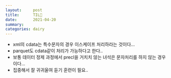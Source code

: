 ```yaml
---
layout:     post
title:      TIL🧙
date:       2021-04-20
summary:    
categories: dairy
---
```

- xml의 cdata는 특수문자의 경우 이스케이프 처리하라는 것이다...
- parquet도 cdata같이 처리가 가능하다고 한다..
- 보통 데이터 정제 과정에서 precl을 거치치 않는 녀석은 문자처리를 하지 않는 경우이다...
- 집중해서 잘 귀귀울여 듣기 훈련이 필요..